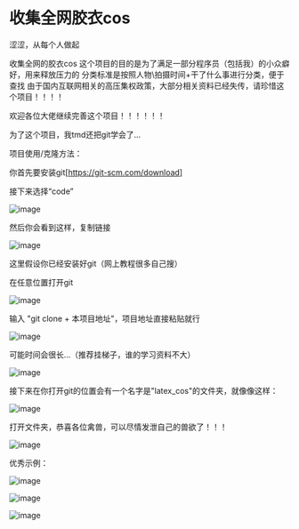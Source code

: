 # 收集全网胶衣cos

涩涩，从每个人做起

收集全网的胶衣cos
这个项目的目的是为了满足一部分程序员（包括我）的小众癖好，用来释放压力的
分类标准是按照人物\拍摄时间+干了什么事进行分类，便于查找
由于国内互联网相关的高压集权政策，大部分相关资料已经失传，请珍惜这个项目！！！！

欢迎各位大佬继续完善这个项目！！！！！！

为了这个项目，我tmd还把git学会了...

项目使用/克隆方法：

你首先要安装git[https://git-scm.com/download]

接下来选择“code”

![image](https://github.com/sunchuan256/latex_cos/blob/master/Project_Description_Images/1.png)

然后你会看到这样，复制链接

![image](https://github.com/sunchuan256/latex_cos/blob/master/Project_Description_Images/0.png)

这里假设你已经安装好git（网上教程很多自己搜）

在任意位置打开git

![image](https://github.com/sunchuan256/latex_cos/blob/master/Project_Description_Images/6.png)

输入 "git clone + 本项目地址"，项目地址直接粘贴就行

![image](https://github.com/sunchuan256/latex_cos/blob/master/Project_Description_Images/2.png)

可能时间会很长...（推荐挂梯子，谁的学习资料不大）

![image](https://github.com/sunchuan256/latex_cos/blob/master/Project_Description_Images/3.png)

接下来在你打开git的位置会有一个名字是"latex_cos"的文件夹，就像像这样：

![image](https://github.com/sunchuan256/latex_cos/blob/master/Project_Description_Images/4.png)

打开文件夹，恭喜各位禽兽，可以尽情发泄自己的兽欲了！！！

![image](https://github.com/sunchuan256/latex_cos/blob/master/Project_Description_Images/5.png)

优秀示例：

![image](https://github.com/sunchuan256/latex_cos/blob/master/%E6%97%A0%E6%B3%95%E6%88%96%E8%BF%98%E6%9C%AA%E8%BF%9B%E8%A1%8C%E5%88%86%E7%B1%BB%E7%9A%84/temp/9f0dd3c3gy1fw54nz425nj21401o04qq_result.png)

![image](https://github.com/sunchuan256/latex_cos/blob/master/%E6%97%A0%E6%B3%95%E6%88%96%E8%BF%98%E6%9C%AA%E8%BF%9B%E8%A1%8C%E5%88%86%E7%B1%BB%E7%9A%84/jy_%E9%AB%98%E6%B8%85%E5%9B%BE%E7%89%87/%E6%8A%B1%E8%B5%B0%E8%8E%AB%E5%AD%90aa/%E8%8E%AB%E5%AD%90_%E5%AE%A4%E5%A4%96%E8%B5%B0%E5%BB%8A/679373c5b8f4380e7310258a85c5976b6bb776f7.jpg)

![image](https://github.com/sunchuan256/latex_cos/blob/master/%E6%97%A0%E6%B3%95%E6%88%96%E8%BF%98%E6%9C%AA%E8%BF%9B%E8%A1%8C%E5%88%86%E7%B1%BB%E7%9A%84/jy_%E9%AB%98%E6%B8%85%E5%9B%BE%E7%89%87/%E6%8A%B1%E8%B5%B0%E8%8E%AB%E5%AD%90aa/%E8%8E%AB%E5%AD%90_%E7%B4%AB%E8%89%B2_%E7%9C%BC%E9%95%9C/005TenYmgy1ftj1fqiqy8j32d33jnb2e.jpg)




